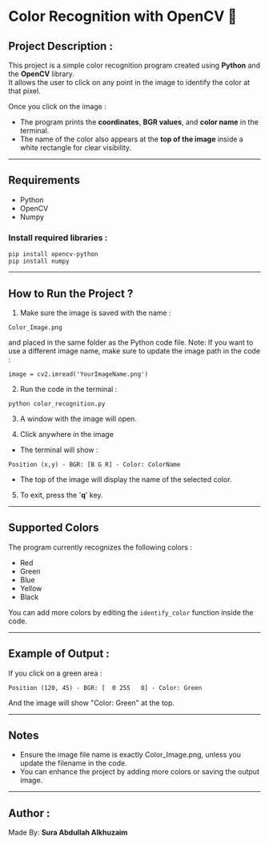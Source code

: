 # Color Recognition with OpenCV 🎨

## Project Description :
This project is a simple color recognition program created using **Python** and the **OpenCV** library.  
It allows the user to click on any point in the image to identify the color at that pixel.

Once you click on the image :
- The program prints the **coordinates**, **BGR values**, and **color name** in the terminal.
- The name of the color also appears at the **top of the image** inside a white rectangle for clear visibility.

---

## Requirements
- Python 
- OpenCV
- Numpy

### Install required libraries :
```
pip install opencv-python
pip install numpy
```

---

## How to Run the Project ?
1. Make sure the image is saved with the name :
```
Color_Image.png
```
and placed in the same folder as the Python code file.
Note: If you want to use a different image name, make sure to update the image path in the code :
```
image = cv2.imread('YourImageName.png')
```

2. Run the code in the terminal :
```
python color_recognition.py
```

3. A window with the image will open.

4. Click anywhere in the image
- The terminal will show :
```
Position (x,y) - BGR: [B G R] - Color: ColorName
```
- The top of the image will display the name of the selected color.

5. To exit, press the '**q**' key.

---

## Supported Colors 
The program currently recognizes the following colors : 
- Red
- Green
- Blue
- Yellow
- Black

You can add more colors by editing the `identify_color` function inside the code.

---

## Example of Output :
If you click on a green area :
```
Position (120, 45) - BGR: [  0 255   0] - Color: Green
```
And the image will show "Color: Green" at the top.

---

## Notes
- Ensure the image file name is exactly Color_Image.png, unless you update the filename in the code.
- You can enhance the project by adding more colors or saving the output image.

---

## Author :
Made By: **Sura Abdullah Alkhuzaim**
